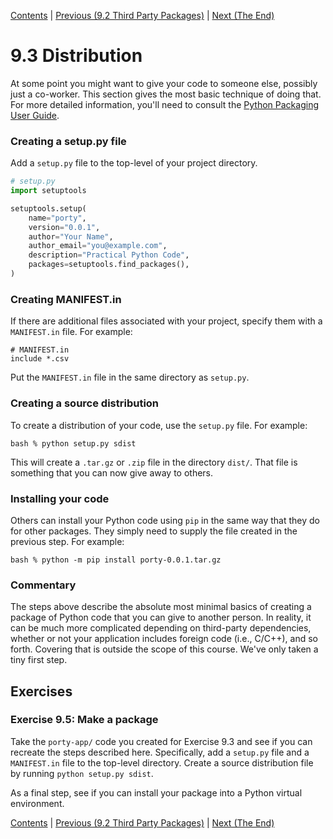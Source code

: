 [Contents](../Contents.md) \| [Previous (9.2 Third Party Packages)](02_Third_party.md) \| [Next (The End)](TheEnd.md)

# 9.3 Distribution

At some point you might want to give your code to someone else, possibly just a co-worker.
This section gives the most basic technique of doing that.   For more detailed
information, you'll need to consult the [Python Packaging User Guide](https://packaging.python.org).

### Creating a setup.py file

Add a `setup.py` file to the top-level of your project directory.

```python
# setup.py
import setuptools

setuptools.setup(
    name="porty",
    version="0.0.1",
    author="Your Name",
    author_email="you@example.com",
    description="Practical Python Code",
    packages=setuptools.find_packages(),
)
```

### Creating MANIFEST.in

If there are additional files associated with your project, specify them with a `MANIFEST.in` file.
For example:

```
# MANIFEST.in
include *.csv
```

Put the `MANIFEST.in` file in the same directory as `setup.py`.

### Creating a source distribution

To create a distribution of your code, use the `setup.py` file.  For example:

```
bash % python setup.py sdist
```

This will create a `.tar.gz` or `.zip` file in the directory `dist/`.  That file is something
that you can now give away to others.

### Installing your code

Others can install your Python code using `pip` in the same way that they do for other
packages.  They simply need to supply the file created in the previous step.
For example:

```
bash % python -m pip install porty-0.0.1.tar.gz
```

### Commentary

The steps above describe the absolute most minimal basics of creating
a package of Python code that you can give to another person.  In
reality, it can be much more complicated depending on third-party
dependencies, whether or not your application includes foreign code
(i.e., C/C++), and so forth.  Covering that is outside the scope of
this course.  We've only taken a tiny first step.

## Exercises

### Exercise 9.5:  Make a package

Take the `porty-app/` code you created for Exercise 9.3 and see if you
can recreate the steps described here.  Specifically, add a `setup.py`
file and a `MANIFEST.in` file to the top-level directory.
Create a source distribution file by running `python setup.py sdist`.

As a final step, see if you can install your package into a Python
virtual environment.

[Contents](../Contents.md) \| [Previous (9.2 Third Party Packages)](02_Third_party.md) \| [Next (The End)](TheEnd.md)






